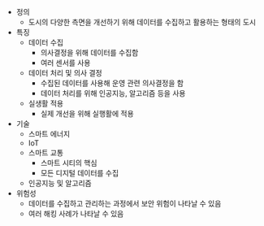 - 정의
	- 도시의 다양한 측면을 개선하기 위해 데이터를 수집하고 활용하는 형태의 도시
- 특징
	- 데이터 수집
		- 의사결정을 위해 데이터를 수집함
		- 여러 센서를 사용
	- 데이터 처리 및 의사 결정
		- 수집된 데이터를 사용해 운영 관련 의사결정을 함
		- 데이터 처리를 위해 인공지능, 알고리즘 등을 사용
	- 실생활 적용
		- 실제 개선을 위해 실행활에 적용
- 기술
	- 스마트 에너지
	- IoT
	- 스마트 교통
		- 스마트 시티의 핵심
		- 모든 디지털 데이터를 수집
	- 인공지능 및 알고리즘
- 위험성
	- 데이터를 수집하고 관리하는 과정에서 보안 위험이 나타날 수 있음
	- 여러 해킹 사례가 나타날 수 있음